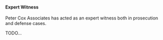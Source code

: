 #### Expert Witness

Peter Cox Associates has acted as an expert witness both in prosecution and defense cases.

TODO...